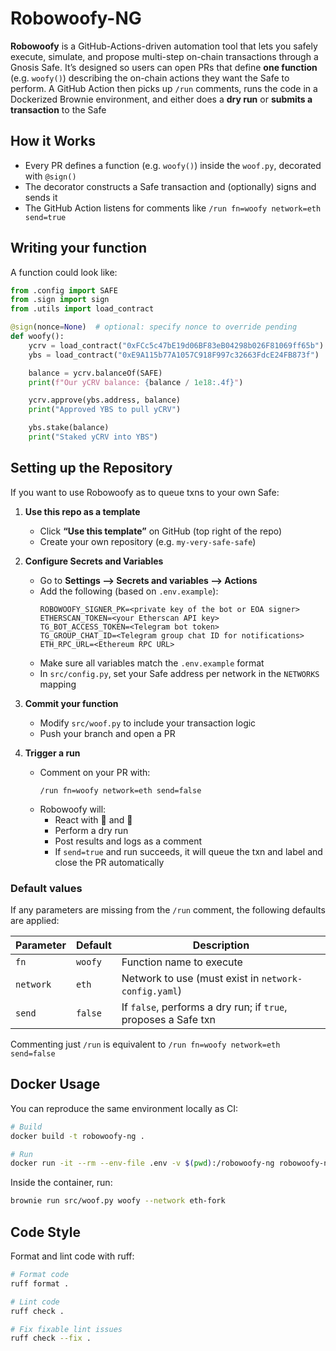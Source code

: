 # Robowoofy-NG

**Robowoofy** is a GitHub-Actions-driven automation tool that lets you safely execute, simulate, and propose multi-step on-chain transactions through a Gnosis Safe.
It’s designed so users can open PRs that define **one function** (e.g. `woofy()`) describing the on-chain actions they want the Safe to perform.
A GitHub Action then picks up `/run` comments, runs the code in a Dockerized Brownie environment, and either does a **dry run** or **submits a transaction** to the Safe

## How it Works

- Every PR defines a function (e.g. `woofy()`) inside the `woof.py`, decorated with `@sign()`
- The decorator constructs a Safe transaction and (optionally) signs and sends it
- The GitHub Action listens for comments like `/run fn=woofy network=eth send=true`

## Writing your function

A function could look like:
```python
from .config import SAFE
from .sign import sign
from .utils import load_contract

@sign(nonce=None)  # optional: specify nonce to override pending
def woofy():
    ycrv = load_contract("0xFCc5c47bE19d06BF83eB04298b026F81069ff65b")
    ybs = load_contract("0xE9A115b77A1057C918F997c32663FdcE24FB873f")

    balance = ycrv.balanceOf(SAFE)
    print(f"Our yCRV balance: {balance / 1e18:.4f}")

    ycrv.approve(ybs.address, balance)
    print("Approved YBS to pull yCRV")

    ybs.stake(balance)
    print("Staked yCRV into YBS")
```

## Setting up the Repository

If you want to use Robowoofy as to queue txns to your own Safe:

1. **Use this repo as a template**
   - Click **“Use this template”** on GitHub (top right of the repo)
   - Create your own repository (e.g. `my-very-safe-safe`)

2. **Configure Secrets and Variables**
   - Go to **Settings --> Secrets and variables --> Actions**
   - Add the following (based on `.env.example`):
     ```
     ROBOWOOFY_SIGNER_PK=<private key of the bot or EOA signer>
     ETHERSCAN_TOKEN=<your Etherscan API key>
     TG_BOT_ACCESS_TOKEN=<Telegram bot token>
     TG_GROUP_CHAT_ID=<Telegram group chat ID for notifications>
     ETH_RPC_URL=<Ethereum RPC URL>
     ```
   - Make sure all variables match the `.env.example` format
   - In `src/config.py`, set your Safe address per network in the `NETWORKS` mapping

3. **Commit your function**
   - Modify `src/woof.py` to include your transaction logic
   - Push your branch and open a PR

4. **Trigger a run**
   - Comment on your PR with:
     ```
     /run fn=woofy network=eth send=false
     ```
   - Robowoofy will:
     - React with 👀 and 🚀  
     - Perform a dry run  
     - Post results and logs as a comment  
     - If `send=true` and run succeeds, it will queue the txn and label and close the PR automatically

### Default values

If any parameters are missing from the `/run` comment, the following defaults are applied:

| Parameter | Default | Description |
|------------|----------|-------------|
| `fn` | `woofy` | Function name to execute |
| `network` | `eth` | Network to use (must exist in `network-config.yaml`) |
| `send` | `false` | If `false`, performs a dry run; if `true`, proposes a Safe txn |

Commenting just `/run` is equivalent to `/run fn=woofy network=eth send=false`

## Docker Usage

You can reproduce the same environment locally as CI:

```bash
# Build
docker build -t robowoofy-ng .

# Run
docker run -it --rm --env-file .env -v $(pwd):/robowoofy-ng robowoofy-ng bash
```

Inside the container, run:
```bash
brownie run src/woof.py woofy --network eth-fork
```

## Code Style

Format and lint code with ruff:
```bash
# Format code
ruff format .

# Lint code
ruff check .

# Fix fixable lint issues
ruff check --fix .
```